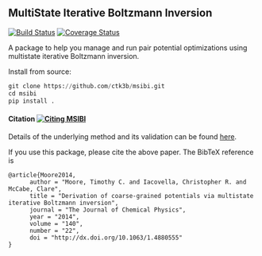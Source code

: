 MultiState Iterative Boltzmann Inversion
----------------------------------------
[![Build Status](https://travis-ci.org/mosdef-hub/msibi.svg?branch=master)](https://travis-ci.org/mosdef-hub/msibi)
[![Coverage Status](https://coveralls.io/repos/ctk3b/msibi/badge.svg?branch=master)](https://coveralls.io/r/ctk3b/msibi?branch=master)

A package to help you manage and run pair potential optimizations using
multistate iterative Boltzmann inversion.

Install from source:
```python
git clone https://github.com/ctk3b/msibi.git
cd msibi
pip install .
```


#### Citation [![Citing MSIBI](https://img.shields.io/badge/DOI-10.1063%2F1.4880555-blue.svg)](http://dx.doi.org/10.1063/1.4880555)
Details of the underlying method and its validation can be found [here](http://dx.doi.org/10.1063/1.4880555).

If you use this package, please cite the above paper. The BibTeX reference is
```
@article{Moore2014,
      author = "Moore, Timothy C. and Iacovella, Christopher R. and McCabe, Clare",
      title = "Derivation of coarse-grained potentials via multistate iterative Boltzmann inversion",
      journal = "The Journal of Chemical Physics",
      year = "2014",
      volume = "140",
      number = "22", 
      doi = "http://dx.doi.org/10.1063/1.4880555" 
}
```



